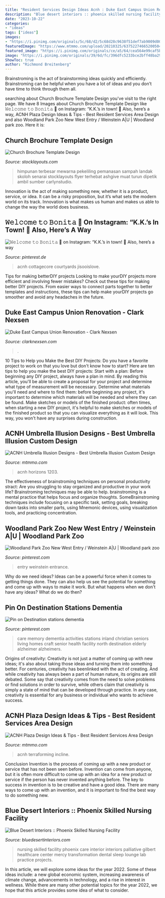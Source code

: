 ```yaml
---
title: "Resident Services Design Ideas Acnh : Duke East Campus Union Renovation"
description: "Blue desert interiors :: phoenix skilled nursing facility"
date: "2023-10-22"
categories:
- "ideas"
tags: ["ideas"]
images:
- "https://i.pinimg.com/originals/5c/68/d2/5c68d28c9638f51def7ab9009d0054af.jpg"
featuredImage: "https://www.mtmmo.com/upload/20210325/6375227466520050439235761.jpg"
featured_image: "https://i.pinimg.com/originals/ce/a5/64/cea564e99caf5b1a3e28613a9262f316.jpg"
image: "https://i.pinimg.com/originals/39/6d/fc/396dfc5233bce2bff48ba29d7c92f36a.jpg"
ShowToc: true
author: "Richmond Breitenberg"
---
```



Brainstroming is the act of brainstorming ideas quickly and efficiently. Brainstroming can be helpful when you have a lot of ideas and you don’t have time to think through them all.

	

		
searching about Church Brochure Template Design you've visit to the right page. We have 8 Images about Church Brochure Template Design like 𝚆𝚎𝚕𝚌𝚘𝚖𝚎 𝚝𝚘 𝙱𝚘𝚗𝚒𝚝𝚊 🌸 on Instagram: “K.K.’s in town! 🎤 Also, here’s a way, ACNH Plaza Design Ideas &amp; Tips - Best Resident Services Area Design and also Woodland Park Zoo New West Entry / Weinstein A|U | Woodland park zoo. Here it is:
		
    
## Church Brochure Template Design

<img loading=lazy src="https://www.stocklayouts.com/images/superviews/RO0160101-S.jpg" onerror="this.onerror=null;this.src='https://tse3.mm.bing.net/th?id=OIP.Rg1HzyBM22VlaVFHaSUh5QHaEl&amp;pid=15.1';" alt="Church Brochure Template Design">

_Source: stocklayouts.com_

>himpunan terbesar mewarna pekeliling pemanasan sampah landak skoloh senarai stocklayouts flyer terhebat ashgive muat turun dipetik ambil sumber carlynstudio. 

	

Innovation is the act of making something new, whether it is a product, service, or idea. It can be a risky proposition, but it’s what sets the modern world on its track. Innovation is what makes us human and makes us able to change the way the world does business.

    
## 𝚆𝚎𝚕𝚌𝚘𝚖𝚎 𝚝𝚘 𝙱𝚘𝚗𝚒𝚝𝚊 🌸 On Instagram: “K.K.’s In Town! 🎤 Also, Here’s A Way

<img loading=lazy src="https://i.pinimg.com/originals/5c/68/d2/5c68d28c9638f51def7ab9009d0054af.jpg" onerror="this.onerror=null;this.src='https://tse2.mm.bing.net/th?id=OIP.j0fxzaVGCjLVIWvBcflw2QHaEK&amp;pid=15.1';" alt="𝚆𝚎𝚕𝚌𝚘𝚖𝚎 𝚝𝚘 𝙱𝚘𝚗𝚒𝚝𝚊 🌸 on Instagram: “K.K.’s in town! 🎤 Also, here’s a way">

_Source: pinterest.de_

>acnh cottagecore courtyards jisooislove. 

	

Tips for making betterDIY projects
Looking to make yourDIY projects more efficient and involving fewer mistakes? Check out these tips for making better DIY projects. From easier ways to connect parts together to better templates and instructions, these tips can help make yourDIY projects go smoother and avoid any headaches in the future.

    
## Duke East Campus Union Renovation - Clark Nexsen

<img loading=lazy src="https://3l65e11ddfjd1jxuay1z41j8-wpengine.netdna-ssl.com/wp-content/uploads/2016/09/duke-east-union-12-web-1920x1200.jpg" onerror="this.onerror=null;this.src='https://tse1.mm.bing.net/th?id=OIP.887jXYMS2iV1L0o8eu8v3AHaEo&amp;pid=15.1';" alt="Duke East Campus Union Renovation - Clark Nexsen">

_Source: clarknexsen.com_

>. 

	

10 Tips to Help you Make the Best DIY Projects:
Do you have a favorite project to work on that you love but don't know how to start? Here are ten tips to help you make the best DIY projects: 
Start with a plan: Before beginning any DIY project, always have a plan in mind. By reading this article, you'll be able to create a proposal for your project and determine what type of measurement will be necessary. Determine what materials you'll need and where to find them: before beginning any project, it's important to determine which materials will be needed and where they can be found. Make sketches or models of the finished product: often times, when starting a new DIY project, it's helpful to make sketches or models of the finished product so that you can visualize everything as it will look. This way, you won't have any surprises during construction.

    
## ACNH Umbrella Illusion Designs - Best Umbrella Illusion Custom Design

<img loading=lazy src="https://www.mtmmo.com/upload/20210325/6375227466520050439235761.jpg" onerror="this.onerror=null;this.src='https://tse3.mm.bing.net/th?id=OIP.nBWS2jwFNle0waOphZVlSgHaEK&amp;pid=15.1';" alt="ACNH Umbrella Illusion Designs - Best Umbrella Illusion Custom Design">

_Source: mtmmo.com_

>acnh horizons 1203. 

	

The effectiveness of brainstroming techniques on personal productivity
stract:
Are you struggling to stay organized and productive in your work life? Brainstroming techniques may be able to help. brainstroming is a mental practice that helps focus and organize thoughts. SomeBrainstroming techniques include focusing on a specific task, setting goals, breaking down tasks into smaller parts, using Mnemonic devices, using visualization tools, and practicing concentration.

    
## Woodland Park Zoo New West Entry / Weinstein A|U | Woodland Park Zoo

<img loading=lazy src="https://i.pinimg.com/originals/39/6d/fc/396dfc5233bce2bff48ba29d7c92f36a.jpg" onerror="this.onerror=null;this.src='https://tse2.mm.bing.net/th?id=OIP.Pt401G04uc2UffsM9kaJ9gHaE_&amp;pid=15.1';" alt="Woodland Park Zoo New West Entry / Weinstein A|U | Woodland park zoo">

_Source: pinterest.com_

>entry weinstein entrance. 

	

Why do we need ideas?
Ideas can be a powerful force when it comes to getting things done. They can also help us see the potential for something and come up with ways to make it work. But what happens when we don't have any ideas? What do we do then?

    
## Pin On Destination Stations Dementia

<img loading=lazy src="https://i.pinimg.com/originals/ce/a5/64/cea564e99caf5b1a3e28613a9262f316.jpg" onerror="this.onerror=null;this.src='https://tse1.mm.bing.net/th?id=OIP.Bis2nqsq1_8_As93KHh8hAHaLK&amp;pid=15.1';" alt="Pin on Destination stations dementia">

_Source: pinterest.com_

>care memory dementia activities stations inland christian seniors living homes craft senior health facility north destination elderly alzheimer alzheimers. 

	

Origins of creativity:
Creativity is not just a matter of coming up with new ideas; it's also about taking those ideas and turning them into something better. For centuries, creativity has beenlinked with the act of creating. And while creativity has always been a part of human nature, its origins are still debated. Some say that creativity comes from the need to solve problems or find solutions in order to survive, while others claim that creativity is simply a state of mind that can be developed through practice. In any case, creativity is essential for any business or individual who wants to achieve success.

    
## ACNH Plaza Design Ideas &amp; Tips - Best Resident Services Area Design

<img loading=lazy src="https://www.mtmmo.com/upload/20201109/6374053336972742903941946.png" onerror="this.onerror=null;this.src='https://tse3.mm.bing.net/th?id=OIP.IwEq2pwNrz4xOs3vxlFzKQHaEC&amp;pid=15.1';" alt="ACNH Plaza Design Ideas &amp; Tips - Best Resident Services Area Design">

_Source: mtmmo.com_

>acnh terraforming incline. 

	

Conclusion
Invention is the process of coming up with a new product or service that has not been seen before. Invention can come from anyone, but it is often more difficult to come up with an idea for a new product or service if the person has never invented anything before. The key to success in invention is to be creative and have a good idea. There are many ways to come up with an invention, and it is important to find the best way to do something new.

    
## Blue Desert Interiors :: Phoenix Skilled Nursing Facility

<img loading=lazy src="http://www.bluedesertinteriors.com/files/cache/2ac61745b75782e03f6a97324ebf1a37_f163.jpg" onerror="this.onerror=null;this.src='https://tse2.mm.bing.net/th?id=OIP.wCVcB5P3Z-vFl9QdBqlHmwHaE7&amp;pid=15.1';" alt="Blue Desert Interiors :: Phoenix Skilled Nursing Facility">

_Source: bluedesertinteriors.com_

>nursing skilled facility phoenix care interior interiors palliative gilbert healthcare center mercy transformation dental sleep lounge lab practice projects. 

	

In this article, we will explore some ideas for the year 2022. Some of these ideas include: a new global economic system, increasing awareness of climate change, advancements in technology, and a rise in interest in wellness. While there are many other potential topics for the year 2022, we hope that this article provides some idea of what to consider.

